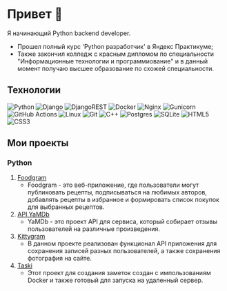 # Привет 👋

Я начинающий Python backend developer.

- Прошел полный курс 'Python разработчик' в Яндекс Практикуме;
- Также закончил колледж с красным дипломом по специальности "Информационные технологии и программиование" и в данный момент получаю высшее образование по схожей специальности.

## Технологии

![Python](https://img.shields.io/badge/python-3670A0?style=for-the-badge&logo=python&logoColor=ffdd54)
![Django](https://img.shields.io/badge/django-%23092E20.svg?style=for-the-badge&logo=django&logoColor=white)
![DjangoREST](https://img.shields.io/badge/DJANGO-REST-ff1709?style=for-the-badge&logo=django&logoColor=white&color=ff1709&labelColor=gray)
![Docker](https://img.shields.io/badge/docker-%230db7ed.svg?style=for-the-badge&logo=docker&logoColor=white)
![Nginx](https://img.shields.io/badge/nginx-%23009639.svg?style=for-the-badge&logo=nginx&logoColor=white)
![Gunicorn](https://img.shields.io/badge/gunicorn-%298729.svg?style=for-the-badge&logo=gunicorn&logoColor=white)
![GitHub Actions](https://img.shields.io/badge/github%20actions-%232671E5.svg?style=for-the-badge&logo=githubactions&logoColor=white)
![Linux](https://img.shields.io/badge/Linux-FCC624?style=for-the-badge&logo=linux&logoColor=black)
![Git](https://img.shields.io/badge/git-%23F05033.svg?style=for-the-badge&logo=git&logoColor=white)
![C++](https://img.shields.io/badge/c++-%2300599C.svg?style=for-the-badge&logo=c%2B%2B&logoColor=white)
![Postgres](https://img.shields.io/badge/postgres-%23316192.svg?style=for-the-badge&logo=postgresql&logoColor=white)
![SQLite](https://img.shields.io/badge/sqlite-%2307405e.svg?style=for-the-badge&logo=sqlite&logoColor=white)
![HTML5](https://img.shields.io/badge/html5-%23E34F26.svg?style=for-the-badge&logo=html5&logoColor=white)
![CSS3](https://img.shields.io/badge/css3-%231572B6.svg?style=for-the-badge&logo=css3&logoColor=white)

## Мои проекты

### Python


1. [Foodgram](https://github.com/Kirill374mansurov/foodgram)
   - Foodgram - это веб-приложение, где пользователи могут публиковать рецепты, подписываться на любимых авторов, добавлять рецепты в избранное и формировать список покупок для выбранных рецептов.
2. [API YaMDb](https://github.com/Kirill374mansurov/api_yamdb)
   - YaMDb - это проект API для сервиса, который собирает отзывы пользователей на различные произведения.
3. [Kittygram](https://github.com/Kirill374mansurov/kittygram)
   - В данном проекте реализован функционал API приложения для сохранения записей разных пользователей, а также сохранения фотография на сайте.
4. [Taski](https://github.com/Kirill374mansurov/taski-docker)
   - Этот проект для создания заметок создан с импользованиям Docker и также готовый для запуска на удаленный сервер.
